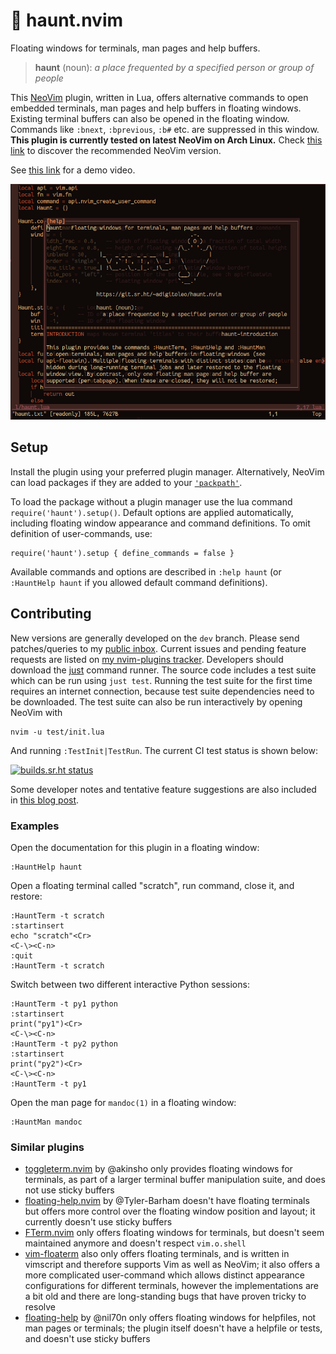 # 👻 haunt.nvim

Floating windows for terminals, man pages and help buffers.

> **haunt** (noun):
>   *a place frequented by a specified person or group of people*

This [NeoVim](https://neovim.io) plugin, written in Lua, offers alternative
commands to open embedded terminals, man pages and help buffers in floating
windows. Existing terminal buffers can also be opened in the floating window.
Commands like `:bnext`, `:bprevious`, `:b#` etc. are suppressed in this window.
**This plugin is currently tested on latest NeoVim on Arch Linux.**
Check [this link](https://archlinux.org/packages/extra/x86_64/neovim/) to
discover the recommended NeoVim version.

See [this link](https://adigitoleo.srht.site/haunt-nvim/haunt-nvim.mp4) for a demo video.

![:HauntHelp screenshot](screenshot.png)

## Setup

Install the plugin using your preferred plugin manager. Alternatively, NeoVim
can load packages if they are added to your [`'packpath'`](https://neovim.io/doc/user/options.html#'packpath').

To load the package without a plugin manager use the lua command `require('haunt').setup()`.
Default options are applied automatically, including floating window appearance
and command definitions. To omit definition of user-commands, use:

    require('haunt').setup { define_commands = false }

Available commands and options are described in `:help haunt`
(or `:HauntHelp haunt` if you allowed default command definitions).

## Contributing

New versions are generally developed on the `dev` branch.
Please send patches/queries to my [public inbox](https://lists.sr.ht/~adigitoleo/public-inbox).
Current issues and pending feature requests are listed on [my nvim-plugins tracker](https://todo.sr.ht/~adigitoleo/nvim-plugins?search=%5Bhaunt.nvim%5D).
Developers should download the [just](https://github.com/casey/just) command runner.
The source code includes a test suite which can be run using `just test`.
Running the test suite for the first time requires an internet connection,
because test suite dependencies need to be downloaded.
The test suite can also be run interactively by opening NeoVim with

    nvim -u test/init.lua

And running `:TestInit|TestRun`. The current CI test status is shown below:

[![builds.sr.ht status](https://builds.sr.ht/~adigitoleo/haunt.nvim.svg)](https://builds.sr.ht/~adigitoleo/haunt.nvim?)

Some developer notes and tentative feature suggestions are also included in
[this blog post](https://adigitoleo.srht.site/haunt-nvim/).

### Examples

Open the documentation for this plugin in a floating window:

    :HauntHelp haunt

Open a floating terminal called "scratch", run command, close it, and restore:

    :HauntTerm -t scratch
    :startinsert
    echo "scratch"<Cr>
    <C-\><C-n>
    :quit
    :HauntTerm -t scratch

Switch between two different interactive Python sessions:

    :HauntTerm -t py1 python
    :startinsert
    print("py1")<Cr>
    <C-\><C-n>
    :HauntTerm -t py2 python
    :startinsert
    print("py2")<Cr>
    <C-\><C-n>
    :HauntTerm -t py1

Open the man page for `mandoc(1)` in a floating window:

    :HauntMan mandoc

### Similar plugins

- [toggleterm.nvim](https://github.com/akinsho/toggleterm.nvim) by @akinsho
  only provides floating windows for terminals, as part of a larger terminal
  buffer manipulation suite, and does not use sticky buffers
- [floating-help.nvim](https://github.com/Tyler-Barham/floating-help.nvim) by @Tyler-Barham
  doesn't have floating terminals but offers more control over the floating
  window position and layout; it currently doesn't use sticky buffers
- [FTerm.nvim](https://github.com/numToStr/FTerm.nvim) only offers floating windows for terminals,
  but doesn't seem maintained anymore and doesn't respect `vim.o.shell`
- [vim-floaterm](https://github.com/voldikss/vim-floaterm) also only offers floating terminals, and is written in
  vimscript and therefore supports Vim as well as NeoVim; it also offers a
  more complicated user-command which allows distinct appearance configurations
  for different terminals, however the implementations are a bit old and there
  are long-standing bugs that have proven tricky to resolve
- [floating-help](https://github.com/nil70n/floating-help) by @nil70n only
  offers floating windows for helpfiles, not man pages or terminals; the plugin
  itself doesn't have a helpfile or tests, and doesn't use sticky buffers
